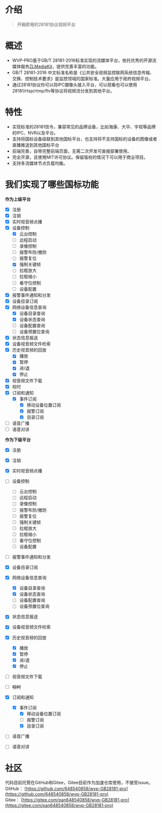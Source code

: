 # 介绍

> 开箱即用的28181协议视频平台

# 概述
- WVP-PRO基于GB/T 28181-2016标准实现的流媒体平台，依托优秀的开源流媒体服务[ZLMediaKit](https://github.com/ZLMediaKit/ZLMediaKit)，提供完善丰富的功能。
- GB/T 28181-2016 中文标准名称是《公共安全视频监控联网系统信息传输、交换、控制技术要求》是监控领域的国家标准。大量应用于政府视频平台。
- 通过28181协议你可以将IPC摄像头接入平台，可以观看也可以使用28181/rtsp/rtmp/flv等协议将视频流分发到其他平台。

# 特性
- 实现标准的28181信令，兼容常见的品牌设备，比如海康、大华、宇视等品牌的IPC、NVR以及平台。
- 支持将国标设备级联到其他国标平台，也支持将不支持国标的设备的图像或者直播推送到其他国标平台
- 前端完善，自带完整前端页面，无需二次开发可直接部署使用。
- 完全开源，且使用MIT许可协议。保留版权的情况下可以用于商业项目。
- 支持多流媒体节点负载均衡。

# 我们实现了哪些国标功能
**作为上级平台**
- [X] 注册
- [X] 注销
- [X] 实时视音频点播
- [X] 设备控制
  - [X] 云台控制
  - [ ] 远程启动
  - [ ] 录像控制
  - [ ] 报警布防/撤防
  - [ ] 报警复位
  - [X] 强制关键帧
  - [ ] 拉框放大
  - [ ] 拉框缩小
  - [ ] 看守位控制
  - [ ] 设备配置
- [X] 报警事件通知和分发
- [X] 设备目录订阅
- [X] 网络设备信息查询
  - [X] 设备目录查询
  - [X] 设备状态查询
  - [ ] 设备配置查询
  - [ ] 设备预置位查询
- [X] 状态信息报送
- [X] 设备视音频文件检索
- [X] 历史视音频的回放
  - [X] 播放
  - [X] 暂停
  - [X] 进/退
  - [X] 停止
- [X] 视音频文件下载
- [X] 校时
- [X] 订阅和通知
  - [X] 事件订阅
    - [X] 移动设备位置订阅
    - [X] 报警订阅
    - [X] 目录订阅
- [ ] 语音广播
- [ ] 语音对讲

**作为下级平台**
- [X] 注册
- [X] 注销
- [X] 实时视音频点播
- [ ] 设备控制
  - [ ] 云台控制
  - [ ] 远程启动
  - [ ] 录像控制
  - [ ] 报警布防/撤防
  - [ ] 报警复位
  - [ ] 强制关键帧
  - [ ] 拉框放大
  - [ ] 拉框缩小
  - [ ] 看守位控制
  - [ ] 设备配置
- [ ] 报警事件通知和分发
- [X] 设备目录订阅
- [X] 网络设备信息查询
  - [X] 设备目录查询
  - [X] 设备状态查询
  - [ ] 设备配置查询
  - [ ] 设备预置位查询
- [X] 状态信息报送
- [X] 设备视音频文件检索
- [X] 历史视音频的回放
  - [X] 播放
  - [x] 暂停
  - [x] 进/退
  - [x] 停止
- [ ] 视音频文件下载
- [ ] ~~校时~~
- [X] 订阅和通知
  - [X] 事件订阅
    - [X] 移动设备位置订阅
    - [ ] 报警订阅
    - [X] 目录订阅
- [ ] 语音广播
- [ ] 语音对讲

   


# 社区
代码目前托管在GitHub和Gitee，Gitee目前作为加速仓库使用，不接受issue。  
GitHub： [https://github.com/648540858/wvp-GB28181-pro](https://github.com/648540858/wvp-GB28181-pro)  
Gitee： [https://gitee.com/pan648540858/wvp-GB28181-pro](https://gitee.com/pan648540858/wvp-GB28181-pro)